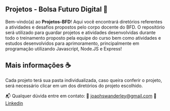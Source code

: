 ## Projetos - Bolsa Futuro Digital 📜

Bem-vindo(a) ao **Projetos-BFD**! Aqui você encontrará diretórios referentes a atividades e desafios propostos pelo corpo docente do BFD. O repositório será utilizado para guardar projetos e atividades desenvolvidas durante todo o treinamento proposto pela equipe do curso bem como atividades e estudos desenvolvidos para aprimoramento, principalmente em programação utilizando Javascript, Node.JS e Express!

## Mais informações ☕️

Cada projeto terá sua pasta individualizada, caso queira conferir o projeto, será necessário clicar em um dos diretórios do projeto escolhido.

📬 Qualquer dúvida entre em contato:
📧 joaohswanderley@gmail.com
💼 [Linkedin](https://br.linkedin.com/in/joaohenriquedev)
